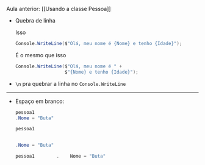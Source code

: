 
Aula anterior: [[Usando a classe Pessoa]]


-  Quebra de linha
	
	Isso
	```C#
	Console.WriteLine($"Olá, meu nome é {Nome} e tenho {Idade}");
	```
	
	É o mesmo que isso
	```C#
	Console.WriteLine($"Olá, meu nome é " +
					  $"{Nome} e tenho {Idade}");
	```

- `\n` pra quebrar a linha no `Console.WriteLine`

---
- Espaço em branco:
	```C#
	pessoa1
	.Nome = "Buta"
	```
	
	```C#
	pessoa1
	
	
	.Nome = "Buta"
	```
	
	```C#
	pessoa1        .    Nome = "Buta"
	```